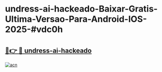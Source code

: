 # undress-ai-hackeado-Baixar-Gratis-Ultima-Versao-Para-Android-IOS-2025-#vdc0h

# <h2><a href="https://ainizakaria.my?title=undress-ai-hackeado&ref=25M">🔗👉 🔴 undress-ai-hackeado</a></h2>

[![acn](https://github.com/user-attachments/assets/0f9c940e-d8b0-45ae-aac7-cd30a18b3e1c)](https://ainizakaria.my?title=undress-ai-hackeado&ref=25M)

